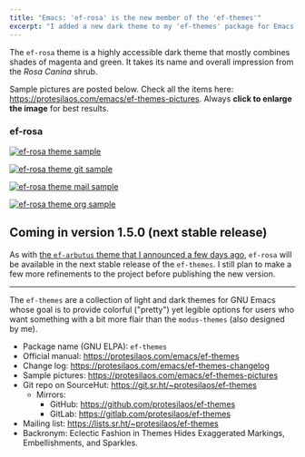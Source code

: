 ```yaml
---
title: "Emacs: 'ef-rosa' is the new member of the 'ef-themes'"
excerpt: "I added a new dark theme to my 'ef-themes' package for Emacs. It combines magenta with green colours."
---
```


The `ef-rosa` theme is a highly accessible dark theme that mostly
combines shades of magenta and green. It takes its name and overall
impression from the _Rosa Canina_ shrub.

Sample pictures are posted below. Check all the items here:
<https://protesilaos.com/emacs/ef-themes-pictures>. Always **click to
enlarge the image** for best results.

### ef-rosa

<a href="{{'/assets/images/ef/ef-rosa.png' | absolute_url }}"><img alt="ef-rosa theme sample" src="{{'/assets/images/ef/ef-rosa.png' | absolute_url }}"/></a>

<a href="{{'/assets/images/ef/ef-rosa-git.png' | absolute_url }}"><img alt="ef-rosa theme git sample" src="{{'/assets/images/ef/ef-rosa-git.png' | absolute_url }}"/></a>

<a href="{{'/assets/images/ef/ef-rosa-mail.png' | absolute_url }}"><img alt="ef-rosa theme mail sample" src="{{'/assets/images/ef/ef-rosa-mail.png' | absolute_url }}"/></a>

<a href="{{'/assets/images/ef/ef-rosa-org.png' | absolute_url }}"><img alt="ef-rosa theme org sample" src="{{'/assets/images/ef/ef-rosa-org.png' | absolute_url }}"/></a>

## Coming in version 1.5.0 (next stable release)

As with [the `ef-arbutus` theme that I announced a few days
ago](https://protesilaos.com/codelog/2023-12-29-ef-arbutus/),
`ef-rosa` will be available in the next stable release of the
`ef-themes`. I still plan to make a few more refinements to the
project before publishing the new version.

* * *

The `ef-themes` are a collection of light and dark themes for GNU Emacs
whose goal is to provide colorful ("pretty") yet legible options for
users who want something with a bit more flair than the `modus-themes`
(also designed by me).

+ Package name (GNU ELPA): `ef-themes`
+ Official manual: <https://protesilaos.com/emacs/ef-themes>
+ Change log: <https://protesilaos.com/emacs/ef-themes-changelog>
+ Sample pictures: <https://protesilaos.com/emacs/ef-themes-pictures>
+ Git repo on SourceHut: <https://git.sr.ht/~protesilaos/ef-themes>
  - Mirrors:
    + GitHub: <https://github.com/protesilaos/ef-themes>
    + GitLab: <https://gitlab.com/protesilaos/ef-themes>
+ Mailing list: <https://lists.sr.ht/~protesilaos/ef-themes>
+ Backronym: Eclectic Fashion in Themes Hides Exaggerated Markings,
  Embellishments, and Sparkles.
